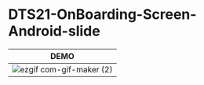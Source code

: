 # DTS21-OnBoarding-Screen-Android-slide


| DEMO  | 
| ------------- | 
| ![ezgif com-gif-maker (2)](https://user-images.githubusercontent.com/71871211/128388873-08b51938-5b6e-4fad-86b4-a5eb010a69cf.gif)  |
